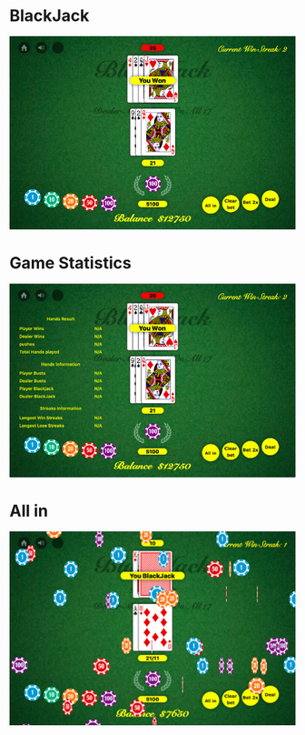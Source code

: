 # BlackJack
![](README/blackjack.png)
# Game Statistics
![](README/sat.png)
# All in
![](README/allin.png)


